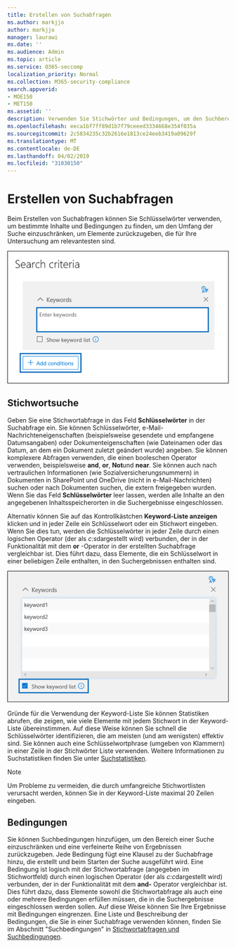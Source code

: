 ```yaml
---
title: Erstellen von Suchabfragen
ms.author: markjjo
author: markjjo
manager: laurawi
ms.date: ''
ms.audience: Admin
ms.topic: article
ms.service: O365-seccomp
localization_priority: Normal
ms.collection: M365-security-compliance
search.appverid:
- MOE150
- MET150
ms.assetid: ''
description: Verwenden Sie Stichwörter und Bedingungen, um den Suchbereich bei der Suche nach Daten einzuschränken, wenn Sie die Datenermittlung in Microsoft 365 verwenden.
ms.openlocfilehash: eeca1bf7ff89d1b7f79ceeed3334668e354f035a
ms.sourcegitcommit: 2c5834235c32b2616e1813ce24eeb3419a09629f
ms.translationtype: MT
ms.contentlocale: de-DE
ms.lasthandoff: 04/02/2019
ms.locfileid: "31030150"
---
```

# <a name="build-search-queries"></a>Erstellen von Suchabfragen

Beim Erstellen von Suchabfragen können Sie Schlüsselwörter verwenden, um bestimmte Inhalte und Bedingungen zu finden, um den Umfang der Suche einzuschränken, um Elemente zurückzugeben, die für Ihre Untersuchung am relevantesten sind.

![Verwenden von Schlüsselwörtern und Bedingungen zum Einschränken der Ergebnisse einer Suche](../media/SearchQueryBox.png)

## <a name="keyword-searches"></a>Stichwortsuche

Geben Sie eine Stichwortabfrage in das Feld **Schlüsselwörter** in der Suchabfrage ein. Sie können Schlüsselwörter, e-Mail-Nachrichteneigenschaften (beispielsweise gesendete und empfangene Datumsangaben) oder Dokumenteigenschaften (wie Dateinamen oder das Datum, an dem ein Dokument zuletzt geändert wurde) angeben. Sie können komplexere Abfragen verwenden, die einen booleschen Operator verwenden, beispielsweise **and**, **or**, **Not**und **near**. Sie können auch nach vertraulichen Informationen (wie Sozialversicherungsnummern) in Dokumenten in SharePoint und OneDrive (nicht in e-Mail-Nachrichten) suchen oder nach Dokumenten suchen, die extern freigegeben wurden. Wenn Sie das Feld **Schlüsselwörter** leer lassen, werden alle Inhalte an den angegebenen Inhaltsspeicherorten in die Suchergebnisse eingeschlossen.
    
Alternativ können Sie auf das Kontrollkästchen **Keyword-Liste anzeigen** klicken und in jeder Zeile ein Schlüsselwort oder ein Stichwort eingeben. Wenn Sie dies tun, werden die Schlüsselwörter in jeder Zeile durch einen logischen Operator (der als *c:s*dargestellt wird) verbunden, der in der Funktionalität mit dem **or** -Operator in der erstellten Suchabfrage vergleichbar ist. Dies führt dazu, dass Elemente, die ein Schlüsselwort in einer beliebigen Zeile enthalten, in den Suchergebnissen enthalten sind.

![Verwenden der Stichwortliste zum Abrufen von Statistiken zu jedem Schlüsselwort in der Abfrage](../media/KeywordListSearch.png)

Gründe für die Verwendung der Keyword-Liste Sie können Statistiken abrufen, die zeigen, wie viele Elemente mit jedem Stichwort in der Keyword-Liste übereinstimmen. Auf diese Weise können Sie schnell die Schlüsselwörter identifizieren, die am meisten (und am wenigsten) effektiv sind. Sie können auch eine Schlüsselwortphrase (umgeben von Klammern) in einer Zeile in der Stichwörter Liste verwenden. Weitere Informationen zu Suchstatistiken finden Sie unter [Suchstatistiken](search-statistics.md).

> [!NOTE]
> Um Probleme zu vermeiden, die durch umfangreiche Stichwortlisten verursacht werden, können Sie in der Keyword-Liste maximal 20 Zeilen eingeben.

## <a name="conditions"></a>Bedingungen
    
Sie können Suchbedingungen hinzufügen, um den Bereich einer Suche einzuschränken und eine verfeinerte Reihe von Ergebnissen zurückzugeben. Jede Bedingung fügt eine Klausel zu der Suchabfrage hinzu, die erstellt und beim Starten der Suche ausgeführt wird. Eine Bedingung ist logisch mit der Stichwortabfrage (angegeben im Stichwortfeld) durch einen logischen Operator (der als *c:c*dargestellt wird) verbunden, der in der Funktionalität mit dem **and-** Operator vergleichbar ist. Dies führt dazu, dass Elemente sowohl die Stichwortabfrage als auch eine oder mehrere Bedingungen erfüllen müssen, die in die Suchergebnisse eingeschlossen werden sollen. Auf diese Weise können Sie Ihre Ergebnisse mit Bedingungen eingrenzen. Eine Liste und Beschreibung der Bedingungen, die Sie in einer Suchabfrage verwenden können, finden Sie im Abschnitt "Suchbedingungen" in [Stichwortabfragen und Suchbedingungen](../keyword-queries-and-search-conditions.md#search-conditions).
